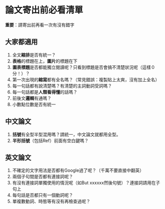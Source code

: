 # 論文寄出前必看清單
**重要**：請寄出前再看一次有沒有錯字

## 大家都適用
1. 全文**縮排**是否有統一？
2. **表格**的標題在上，**圖片**的標題在下
3. **圖表標題**是否都能獨立閱讀呢？只看到標題是否會搞不清楚狀況呢（這樣０分！）？
4. 第一次出現的**縮寫**都有全名嗎？（常見錯誤：複製貼上太爽，沒有加上全名）
5. 每一句話都有說清楚嗎？有清楚的主詞動詞受詞嗎？
6. 每一句話都是**人類看得懂**的話嗎？
7. 前後文**邏輯**有通嗎？
8. 小數點位數是否有統一

## 中文論文
1. **括號**有全型半型混用嗎？請統一，中文論文就都用全型。
2. **半形括號**（包括Ref）前面有空白鍵嗎？

## 英文論文
1. 不確定的文字用法是否都有Google過了呢？（千萬不要直接中翻英）
2. 兩個子句間是否都有連接詞呢？
3. 有沒有連接詞單獨使用的情況呢（如But xxxxxx然後句號）？連接詞請用在子句上
4. 每句話是否都只有一個動詞呢？
5. 單複數動詞、時態等有沒有再檢查過呢？

